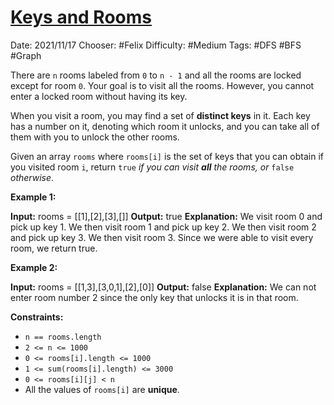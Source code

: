 # [Keys and Rooms](https://leetcode.com/problems/keys-and-rooms/)

Date: 2021/11/17
Chooser: #Felix 
Difficulty: #Medium 
Tags: #DFS #BFS #Graph

There are `n` rooms labeled from `0` to `n - 1` and all the rooms are locked except for room `0`. Your goal is to visit all the rooms. However, you cannot enter a locked room without having its key.

When you visit a room, you may find a set of **distinct keys** in it. Each key has a number on it, denoting which room it unlocks, and you can take all of them with you to unlock the other rooms.

Given an array `rooms` where `rooms[i]` is the set of keys that you can obtain if you visited room `i`, return `true` _if you can visit **all** the rooms, or_ `false` _otherwise_.

**Example 1:**

**Input:** rooms = [[1],[2],[3],[]]
**Output:** true
**Explanation:** 
We visit room 0 and pick up key 1.
We then visit room 1 and pick up key 2.
We then visit room 2 and pick up key 3.
We then visit room 3.
Since we were able to visit every room, we return true.

**Example 2:**

**Input:** rooms = [[1,3],[3,0,1],[2],[0]]
**Output:** false
**Explanation:** We can not enter room number 2 since the only key that unlocks it is in that room.

**Constraints:**

-   `n == rooms.length`
-   `2 <= n <= 1000`
-   `0 <= rooms[i].length <= 1000`
-   `1 <= sum(rooms[i].length) <= 3000`
-   `0 <= rooms[i][j] < n`
-   All the values of `rooms[i]` are **unique**.
